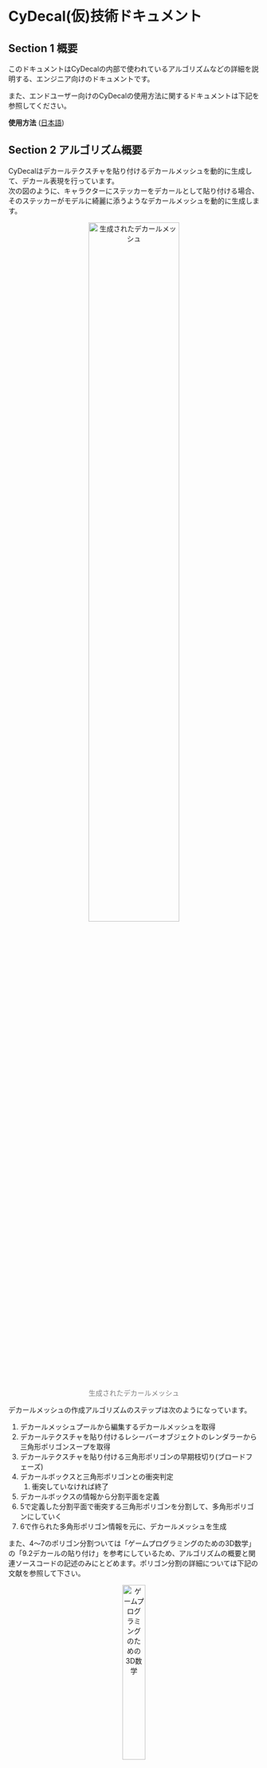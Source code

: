 
# CyDecal(仮)技術ドキュメント

## Section 1 概要
このドキュメントはCyDecalの内部で使われているアルゴリズムなどの詳細を説明する、エンジニア向けのドキュメントです。<br/>

また、エンドユーザー向けのCyDecalの使用方法に関するドキュメントは下記を参照してください。<br/>

**使用方法** ([日本語](README.md))


## Section 2 アルゴリズム概要
CyDecalはデカールテクスチャを貼り付けるデカールメッシュを動的に生成して、デカール表現を行っています。<br/>
次の図のように、キャラクターにステッカーをデカールとして貼り付ける場合、そのステッカーがモデルに綺麗に添うようなデカールメッシュを動的に生成します。<br/>

<p align="center">
<img width="60%" src="Documentation/fig-000.png" alt="生成されたデカールメッシュ"><br>
<font color="grey">生成されたデカールメッシュ</font>
</p>


デカールメッシュの作成アルゴリズムのステップは次のようになっています。
1. デカールメッシュプールから編集するデカールメッシュを取得
2. デカールテクスチャを貼り付けるレシーバーオブジェクトのレンダラーから三角形ポリゴンスープを取得
3. デカールテクスチャを貼り付ける三角形ポリゴンの早期枝切り(ブロードフェーズ)
4. デカールボックスと三角形ポリゴンとの衝突判定
   1. 衝突していなければ終了
5. デカールボックスの情報から分割平面を定義
6. 5で定義した分割平面で衝突する三角形ポリゴンを分割して、多角形ポリゴンにしていく
7. 6で作られた多角形ポリゴン情報を元に、デカールメッシュを生成

また、4～7のポリゴン分割ついては「ゲームプログラミングのための3D数学」の「9.2デカールの貼り付け」を参考にしているため、アルゴリズムの概要と関連ソースコードの記述のみにとどめます。ポリゴン分割の詳細については下記の文献を参照して下さい。

<p align="center">
<img width="30%" src="Documentation/fig-005.jpg" alt="ゲームプログラミングのための3D数学"><br>
<font color="grey">ゲームプログラミングのための3D数学</font>
</p>

## Section 3 アルゴリズム詳細
Section 3では各種ステップの詳細を説明してきます。
### 3.1 デカールメッシュプールから編集するデカールメッシュを取得
CyRenderDecalFeatureが保持しているデカールメッシュプールから編集するデカールメッシュを取得します。<br/>
デカールメッシュはレシーバーオブジェクト、レンダラー、マテリアルのハッシュ値をキーとして、プールに登録されており、この値が同一であれば使いまわしされます。
また、このハッシュ値がプールに登録されていなければ、新しくデカールメッシュを作成します。<br/>
そのため、次のようなデカールの場合は一つのデカールメッシュとして扱われています。

<p align="center">
<img width="60%" src="Documentation/fig-008.png" alt="一つのデカールメッシュ"><br>
<font color="grey">一つのデカールメッシュ</font>
</p>
また、次のようなケースであれば、レシーバーオブジェクト、レンダラーは同じですが、デカールマテリアルが異なるため、二つのデカールメッシュとして扱われています。

<p align="center">
<img width="60%" src="Documentation/fig-009.png" alt="二つのデカールメッシュ"><br>
<font color="grey">二つのデカールメッシュ</font>
</p>


デカールメッシュの数＝ドローコールの数です。そのため、デカールメッシュの種類を減らすことが最適化の一つの指針になります。

[**プールからデカールメッシュを取得しているコード**]
```C#
/// <summary>
///     デカールメッシュのリストを取得
/// </summary>
/// <remarks>
///     デカールメッシュは貼り付けるターゲットオブジェクトとデカールマテリアルが同じ場合に共有されます。
///     また、全く新規のターゲットオブジェクトとマテリアルであれば、
///     新規のデカールメッシュを作成します。
/// </remarks>
/// <param name="decalMeshes">デカールメッシュの格納先</param>
/// <param name="projectorObject">デカールプロジェクター</param>
/// <param name="receiverObject">デカールを貼り付けるターゲットオブジェクト</param>
/// <param name="decalMaterial">デカールマテリアル</param>
/// <returns></returns>
public void GetDecalMeshes(
    List<CyDecalMesh> decalMeshes,
    GameObject projectorObject,
    GameObject receiverObject,
    Material decalMaterial)
{
    var renderers = receiverObject.GetComponentsInChildren<Renderer>();
    foreach (var renderer in renderers)
    {
        var hash = $"{receiverObject.GetHashCode()}_{decalMaterial.name.GetHashCode()}_{renderer.GetHashCode()}".GetHashCode();
        if (_decalMeshes.ContainsKey(hash))
        {
            decalMeshes.Add(_decalMeshes[hash]);
        }
        else
        {
            var newMesh = new CyDecalMesh(projectorObject, decalMaterial, renderer);
            decalMeshes.Add(newMesh);
            _decalMeshes.Add(hash, newMesh);
        }
    }
}
```

>関連ソースコード<br/>Assets/Script/Runtime/Core/CyDecalMeshPool.cs<br/>Assets/Script/Runtime/Core/CyDecalMesh.cs

### 3.2 デカールを貼り付けるレシーバーオブジェクトの三角形ポリゴンスープを取得
CyRenderDecalFeatureが保持している三角形ポリゴンスープのプールからレシーバオブジェクトの三角形ポリゴンスープを取得します。<br/>
このプールはレシーバーオブジェクトをキーとして、三角形ポリゴンスープが登録されており、すでに登録済みの場合は、使いまわしされます。また、新規のレシーバーオブジェクトであれば、レンダラーの情報から三角形ポリゴンスープが作成されます。<br/><br/>
ポリゴンスープが保持している頂点はワールド空間に変換されている必要があるため、メッシュの全頂点を空間変換するための行列演算が行われます。そのため、この処理は(特にスキンメッシュのモデル)非常に時間のかかるものとなっています。この処理によるスパイクを隠ぺいするために、ポリゴンスープの作成は数フレームにわたって分割して処理が実行されます。<br/><br/>
この処理が実行されるため、初めてデカールテクスチャを貼り付けるレシーバーオブジェクトが登録されるときのみ、デカール貼り付け完了までに遅延が発生します。ただし、レシーバーオブジェクトがワールド空間上移動した場合は再作成を行う必要があるため、再度遅延が発生します。<br/><br/>
次の図はポリゴンスーププールを可視化したものです。

<p align="center">
<img width="60%" src="Documentation/fig-010.png" alt="ポリゴンスーププール"><br>
<font color="grey">ポリゴンスーププール</font>
</p>

[**メッシュフィルターから三角形ポリゴン情報を収集しているコード**]
```C#
/// <summary>
///     MeshFilterから凸ポリゴン情報を登録する。
/// </summary>
/// <param name="meshFilters">レシーバーオブジェクトのメッシュフィルター</param>
/// <param name="meshRenderers">レシーバーオブジェクトのメッシュレンダラー</param>
/// <param name="convexPolygonInfos">凸ポリゴン情報の格納先</param>
private static IEnumerator BuildFromMeshFilter(MeshFilter[] meshFilters, MeshRenderer[] meshRenderers,
    List<ConvexPolygonInfo> convexPolygonInfos)
{
        ・
        ・
    　 省略
        ・
        ・
    foreach (var meshFilter in meshFilters)
    {
        var localToWorldMatrix = meshFilter.transform.localToWorldMatrix;
        // メッシュのポリゴン情報を取得
        var mesh = meshFilter.sharedMesh;
        var numPoly = mesh.triangles.Length / 3;
        var meshTriangles = mesh.triangles;
        var meshVertices = mesh.vertices;
        var meshNormals = mesh.normals;
        for (var i = 0; i < numPoly; i++)
        {
            if ((newConvexPolygonNo + 1) % MaxGeneratedPolygonPerFrame == 0)
                // 1フレームに処理するポリゴンは最大でMaxGeneratedPolygonPerFrameまで
                yield return null;

                // メッシュのポリゴン情報をワールド空間に変換していく。
                    ・
                    ・
                   省略
                    ・
                    ・
            // 凸ポリゴン情報を追加する。
            newConvexPolygonInfos[newConvexPolygonNo] = new ConvexPolygonInfo
            {
                ConvexPolygon = new CyConvexPolygon(
                    vertices,
                    normals,
                    boneWeights,
                    meshRenderers[rendererNo])
            };
            newConvexPolygonNo++;
        }

        rendererNo++;
    }

    convexPolygonInfos.AddRange(newConvexPolygonInfos);
}
```
>関連ソースコード<br/>Assets/Script/Runtime/Core/CyReceiverObjectTrianglePolygonsPool.cs<br/>Assets/Script/Runtime/Core/CyTrianglePolygonsFactory.cs<br/>Assets/Script/Runtime/Core/CyConvexPolygon.cs

### 3.3 デカールを貼り付ける三角形ポリゴンの早期枝切り(ブロードフェーズ)
このステップでは、デカールボックスの起点となる座標と各ポリゴンの頂点との距離の計算により、このステップ以降に処理する三角形ポリゴンを早期枝切りするためのブロードフェーズが実行されます。<br/>
ブロードフェーズによる安価な計算による早期枝切りが行われることによって、後のステップの複雑な処理の計算量を下げることができるため、大幅な高速化が期待できます。

また、デカールボックスとは、デカールを貼り付ける空間を現わすボックスです。<br/>
<p align="center">
<img width="60%" src="Documentation/fig-011.png" alt="デカールボックス"><br>
<font color="grey">デカールボックス</font>
</p>

[**早期枝切を行っているコード**]
```C#
// 三角形ポリゴン情報でのループ
foreach (var convexPolygonInfo in convexPolygonInfos)
{
    if (Vector3.Dot(decalSpaceNormalWs, convexPolygonInfo.ConvexPolygon.FaceNormal) < 0)
    {
        // デカールボックスの向きと真逆を向いているポリゴン。
        // 枝切りの印をつける。
        convexPolygonInfo.IsOutsideClipSpace = true;
        continue;
    }

    var v0 = convexPolygonInfo.ConvexPolygon.GetVertexPosition(0);
    v0 -= originPosInDecalSpace;
    if (v0.sqrMagnitude > threshold)
    {
        var v1 = convexPolygonInfo.ConvexPolygon.GetVertexPosition(1);
        v1 -= originPosInDecalSpace;
        if (v1.sqrMagnitude > threshold)
        {
            var v2 = convexPolygonInfo.ConvexPolygon.GetVertexPosition(2);
            v2 -= originPosInDecalSpace;
            if (v2.sqrMagnitude > threshold)
                // 全ての頂点が範囲外。
                convexPolygonInfo.IsOutsideClipSpace = true;
        }
    }
}
```

### 3.4 デカールボックスと三角形ポリゴンとの衝突判定
このステップでは、デカールボックスの起点からボックスが向いている方向に向かってレイを飛ばして、衝突点を検出します<br/>
ここで衝突しない場合は以下の処理はスキップされて、デカールは貼り付けられません。<br/>

[**衝突判定しているコード**]
```C#
/// <summary>
///     デカールボックスの中心を通るレイとレシーバーオブジェクトの三角形オブジェクトの衝突判定を行う。
/// </summary>
/// <param name="hitPoint">衝突点の格納先</param>
/// <returns>trueが帰ってきたら衝突している</returns>
private bool IntersectRayToTrianglePolygons(out Vector3 hitPoint)
{
    hitPoint = Vector3.zero;
    // レイの作成
    var trans = transform;
    var rayStartPos = trans.position;
    var rayEndPos = rayStartPos + trans.forward * depth;
    // 枝切りされたポリゴン情報に対して衝突検出を行う。
    foreach (var triPolyInfo in _broadPhaseConvexPolygonInfos)
        if (triPolyInfo.ConvexPolygon.IsIntersectRayToTriangle(out hitPoint, rayStartPos, rayEndPos))
        {
            _basePointToNearClipDistance = Vector3.Distance(rayStartPos, hitPoint);
            _basePointToFarClipDistance = depth - _basePointToNearClipDistance;
            return true;
        }

    return false;
}
```

>関連ソースコード<br/>Assets/Script/CyDecalProjector.cs<br/>Assets/Script/Runtime/Core/CyConvexPolygon.cs

### 3.5 デカールボックスの情報から分割平面を定義
続いて、衝突点の情報とデカールボックスの幅、高さなどの情報を元に、デカールボックスを構築する6平面の情報を構築します。分割平面の定義の詳細は「ゲームプログラミングのための3D数学」の「9.2.1 デカールメッシュの構築」を参照してください。
>関連ソースコード<br/>Assets/Script/Runtime/CyDecalProjector.cs

### 3.6 5で定義した分割平面で衝突する三角形ポリゴンを分割して、多角形ポリゴンにしていく
ここでは、三角形ポリゴンの各辺と６枚の分割平面との交差を判定を行って分割していき、凸多角形ポリゴンにしていきます。三角形ポリゴンの分割の詳細は「ゲームプログラミングのための3D数学」の「9.2.2 ポリゴンのクリッピング」を参照してください。
<p align="center">
<img width="60%" src="Documentation/fig-007.png" alt="凸多角形ポリゴンを三角形ポリゴンとして扱う"><br>
<font color="grey">凸多角形ポリゴンを三角形ポリゴンとして扱う</font>
</p>

>関連ソースコード<br/>Assets/Script/CyDecalProjector.cs

### 3.7 6で作られた多角形ポリゴン情報を元に、デカールメッシュを生成
三角形ポリゴンの分割で得られた、凸多角形ポリゴンの頂点情報を元に、三角形ポリゴンを生成していき、最終的なデカールメッシュを生成します。凸多角形ポリゴンはトライアングルファンの三角形の集合と扱うことができるため、この特性を利用して、デカールメッシュに新たな三角形を追加していきます。凸多角形ポリゴンから三角形ポリゴンの構築の詳細は「ゲームプログラミングのための3D数学」の「9.2.2 ポリゴンのクリッピング」を参照してください。
<p align="center">
<img width="60%" src="Documentation/fig-006.png" alt="凸多角形ポリゴンを三角形ポリゴンとして扱う"><br>
<font color="grey">凸多角形ポリゴンを三角形ポリゴンとして扱う</font>
</p>

>関連ソースコード<br/>Assets/Script/Runtime/CyDecalMesh.cs


